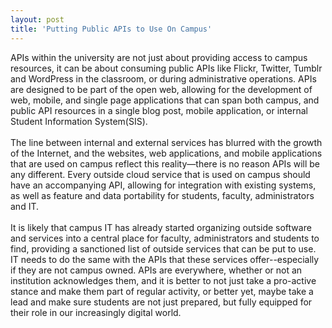 ```yaml
---
layout: post
title: 'Putting Public APIs to Use On Campus'
---
```

<p><span>APIs within the university are not just about providing access to campus resources, it can be about consuming public APIs like Flickr, Twitter, Tumblr and WordPress in the classroom, or during administrative operations. APIs are designed to be part of the open web, allowing for the development of web, mobile, and single page applications that can span both campus, and public API resources in a single blog post, mobile application, or internal Student Information System(SIS).</span><br /> <br /> <span>The line between internal and external services has blurred with the growth of the Internet, and the websites, web applications, and mobile applications that are used on campus reflect this reality&mdash;there is no reason APIs will be any different. Every outside cloud service that is used on campus should have an accompanying API, allowing for integration with existing systems, as well as feature and data portability for students, faculty, administrators and IT.</span><br /> <br /> <span>It is likely that campus IT has already started organizing outside software and services into a central place for faculty, administrators and students to find, providing a sanctioned list of outside services that can be put to use. IT needs to do the same with the APIs that these services offer--especially if they are not campus owned. APIs are everywhere, whether or not an institution acknowledges them, and it is better to not just take a pro-active stance and make them part of regular activity, or better yet, maybe take a lead and make sure students are not just prepared, but fully equipped for their role in our increasingly digital world.</span></p>